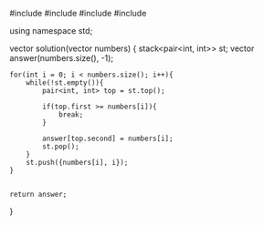 #include <string>
#include <vector>
#include <stack>
#include <iostream>

using namespace std;

vector<int> solution(vector<int> numbers) {
stack<pair<int, int>> st;
vector<int> answer(numbers.size(), -1);

    for(int i = 0; i < numbers.size(); i++){
        while(!st.empty()){
            pair<int, int> top = st.top();

            if(top.first >= numbers[i]){
                break;
            }

            answer[top.second] = numbers[i];
            st.pop();
        }
        st.push({numbers[i], i});
    }


    return answer;

}
